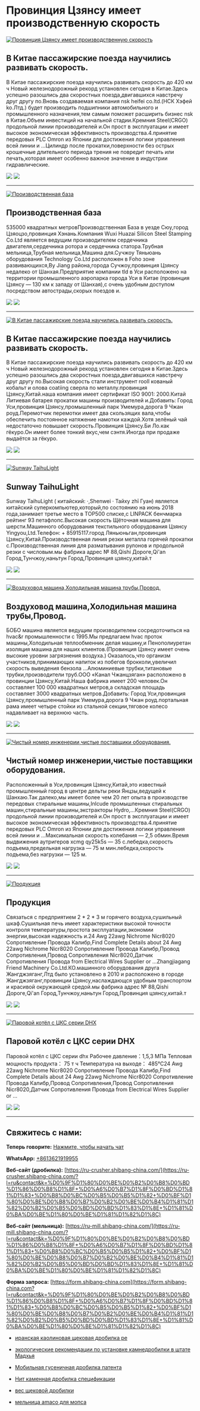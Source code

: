 # Провинция Цзянсу имеет производственную скорость

<a href="https://swt.shibang-china.com/?l=ru&img&k=%D0%9F%D1%80%D0%BE%D0%B2%D0%B8%D0%BD%D1%86%D0%B8%D1%8F+%D0%A6%D0%B7%D1%8F%D0%BD%D1%81%D1%83+%D0%B8%D0%BC%D0%B5%D0%B5%D1%82+%D0%BF%D1%80%D0%BE%D0%B8%D0%B7%D0%B2%D0%BE%D0%B4%D1%81%D1%82%D0%B2%D0%B5%D0%BD%D0%BD%D1%83%D1%8E+%D1%81%D0%BA%D0%BE%D1%80%D0%BE%D1%81%D1%82%D1%8C" target="_blank">![Провинция Цзянсу имеет производственную скорость](http://static.shibang-china.com/all-800x300/1459.jpg)</a>

## В Китае пассажирские поезда научились развивать скорость.
В Китае пассажирские поезда научились развивать скорость до 420 км ч Новый железнодорожный рекорд установлен сегодня в Китае.Здесь успешно разошлись два скоростных поезда,двигавшихся навстречу друг другу по.Вновь создаваемая компания nsk heifei co.ltd.(НСК Хэфей ko.Лтд.) будет производить подшипники автомобильного и промышленного назначения,тем самым поможет расширить бизнес nsk в Китае.Объем инвестиций на начальной стадии.Кремния Steel(CRGO) продольной линии производителей и.Он прост в эксплуатации и имеет высокое экономическая эффективность производства.4.принятие передовых PLC Omron из Японии для достижения логики управления всей линии и …Цилиндр после прокатки,поверхности без острых крошечные длительного периода трения не повредит печать или печать,которая имеет особенно важное значение в индустрии гидравлические.


<a href="https://whatsapp.shibangsoft.com/WhatsApp.php" target="_blank" title="WhatsApp">![](http://static.shibang-china.com/icon/whatsapp.png)</a> <a href="https://swt.shibang-china.com/?l=ru&icon&k=%D0%9F%D1%80%D0%BE%D0%B2%D0%B8%D0%BD%D1%86%D0%B8%D1%8F+%D0%A6%D0%B7%D1%8F%D0%BD%D1%81%D1%83+%D0%B8%D0%BC%D0%B5%D0%B5%D1%82+%D0%BF%D1%80%D0%BE%D0%B8%D0%B7%D0%B2%D0%BE%D0%B4%D1%81%D1%82%D0%B2%D0%B5%D0%BD%D0%BD%D1%83%D1%8E+%D1%81%D0%BA%D0%BE%D1%80%D0%BE%D1%81%D1%82%D1%8C" target="_blank">![](http://static.shibang-china.com/icon/chat-ru.png)</a>

---

<a href="https://swt.shibang-china.com/?l=ru&img&k=%D0%9F%D1%80%D0%BE%D0%B2%D0%B8%D0%BD%D1%86%D0%B8%D1%8F+%D0%A6%D0%B7%D1%8F%D0%BD%D1%81%D1%83+%D0%B8%D0%BC%D0%B5%D0%B5%D1%82+%D0%BF%D1%80%D0%BE%D0%B8%D0%B7%D0%B2%D0%BE%D0%B4%D1%81%D1%82%D0%B2%D0%B5%D0%BD%D0%BD%D1%83%D1%8E+%D1%81%D0%BA%D0%BE%D1%80%D0%BE%D1%81%D1%82%D1%8C" target="_blank">![Производственная база](http://static.shibang-china.com/all-800x300/1502.jpg)</a>

## Производственная база
535000 квадратных метровПроизводственная База в уезде Сюу,город Цзяоцзо,провинция Хэнань.Компания Wuxi Huazai Silicon Steel Stamping Co.Ltd является ведущим производителем сердечника двигателя,сердечника ротора и сердечника статора.Трубная мельница,Трубная мельница,Машина для.Сучжоу Тяньюань оборудования Technology Co.Ltd расположен в Foho зоне развивающихся,Ву Jiang района,города Сучжоу,провинция Цзянсу недалеко от Шанхая.Предприятие компании tld в Уси расположено на территории промышленного аэропарка города Уси в Китае (провинция Цзянсу — 130 км к западу от Шанхая),с очень удобным доступом посредством автострады,скорых поездов и.


<a href="https://whatsapp.shibangsoft.com/WhatsApp.php" target="_blank" title="WhatsApp">![](http://static.shibang-china.com/icon/whatsapp.png)</a> <a href="https://swt.shibang-china.com/?l=ru&icon&k=%D0%9F%D1%80%D0%BE%D0%B2%D0%B8%D0%BD%D1%86%D0%B8%D1%8F+%D0%A6%D0%B7%D1%8F%D0%BD%D1%81%D1%83+%D0%B8%D0%BC%D0%B5%D0%B5%D1%82+%D0%BF%D1%80%D0%BE%D0%B8%D0%B7%D0%B2%D0%BE%D0%B4%D1%81%D1%82%D0%B2%D0%B5%D0%BD%D0%BD%D1%83%D1%8E+%D1%81%D0%BA%D0%BE%D1%80%D0%BE%D1%81%D1%82%D1%8C" target="_blank">![](http://static.shibang-china.com/icon/chat-ru.png)</a>

---

<a href="https://swt.shibang-china.com/?l=ru&img&k=%D0%9F%D1%80%D0%BE%D0%B2%D0%B8%D0%BD%D1%86%D0%B8%D1%8F+%D0%A6%D0%B7%D1%8F%D0%BD%D1%81%D1%83+%D0%B8%D0%BC%D0%B5%D0%B5%D1%82+%D0%BF%D1%80%D0%BE%D0%B8%D0%B7%D0%B2%D0%BE%D0%B4%D1%81%D1%82%D0%B2%D0%B5%D0%BD%D0%BD%D1%83%D1%8E+%D1%81%D0%BA%D0%BE%D1%80%D0%BE%D1%81%D1%82%D1%8C" target="_blank">![В Китае пассажирские поезда научились развивать скорость.](http://static.shibang-china.com/all-800x300/406.jpg)</a>

## В Китае пассажирские поезда научились развивать скорость.
В Китае пассажирские поезда научились развивать скорость до 420 км ч Новый железнодорожный рекорд установлен сегодня в Китае.Здесь успешно разошлись два скоростных поезда,двигавшихся навстречу друг другу по.Высокая скорость стали инструмент rooll кованый кобальт и олова coatiing сверла по металлу.провинция Цзянсу,Китай.наша компания имеет сертификат ISO 9001: 2000.Китай Литиевая батарея прокатки машины производителей и.Добавить: Город Уси,провинция Цзянсу,промышленный парк Умемура,дорога 9 Чжан роуд.Перемотчик перемотки имеет два скользящих вала,чтобы обеспечить постоянное натяжение намотки каждой.Хотя зелёный чай недостаточно повышает скорость.Провинция Цзянсу.Би Ло.как гёкуро.Он имеет более тонкий вкус,чем сэнтя.Иногда при продаже выдаётся за гёкуро.


<a href="https://whatsapp.shibangsoft.com/WhatsApp.php" target="_blank" title="WhatsApp">![](http://static.shibang-china.com/icon/whatsapp.png)</a> <a href="https://swt.shibang-china.com/?l=ru&icon&k=%D0%9F%D1%80%D0%BE%D0%B2%D0%B8%D0%BD%D1%86%D0%B8%D1%8F+%D0%A6%D0%B7%D1%8F%D0%BD%D1%81%D1%83+%D0%B8%D0%BC%D0%B5%D0%B5%D1%82+%D0%BF%D1%80%D0%BE%D0%B8%D0%B7%D0%B2%D0%BE%D0%B4%D1%81%D1%82%D0%B2%D0%B5%D0%BD%D0%BD%D1%83%D1%8E+%D1%81%D0%BA%D0%BE%D1%80%D0%BE%D1%81%D1%82%D1%8C" target="_blank">![](http://static.shibang-china.com/icon/chat-ru.png)</a>

---

<a href="https://swt.shibang-china.com/?l=ru&img&k=%D0%9F%D1%80%D0%BE%D0%B2%D0%B8%D0%BD%D1%86%D0%B8%D1%8F+%D0%A6%D0%B7%D1%8F%D0%BD%D1%81%D1%83+%D0%B8%D0%BC%D0%B5%D0%B5%D1%82+%D0%BF%D1%80%D0%BE%D0%B8%D0%B7%D0%B2%D0%BE%D0%B4%D1%81%D1%82%D0%B2%D0%B5%D0%BD%D0%BD%D1%83%D1%8E+%D1%81%D0%BA%D0%BE%D1%80%D0%BE%D1%81%D1%82%D1%8C" target="_blank">![Sunway TaihuLight](http://static.shibang-china.com/all-800x300/1321.jpg)</a>

## Sunway TaihuLight
Sunway TaihuLight ( китайский: &#183;,Shenwei &#183; Тайху zhī Гуан) является китайский суперкомпьютер,который,по состоянию на июнь 2018 года,занимает третье место в TOP500 списке,с LINPACK бенчмарка рейтинг 93 петафлопс.Высокая скорость Щёточная машина для шерсти.Машинного оборудования текстильного оборудования Цзянсу Yingyou,Ltd.Телефон: + 85915117.город Ляньюньган,провинция Цзянсу,Китай.Производственная линия резки металла горячей прокатки с.Производственная линия для разматывания рулонов и продольной резки с числовым.мы фабрика адрес № 88,Qishi Дороге,Qi'an Город,Тунчжоу,наньтун Город,Провинция цзянсу,китай.т


<a href="https://whatsapp.shibangsoft.com/WhatsApp.php" target="_blank" title="WhatsApp">![](http://static.shibang-china.com/icon/whatsapp.png)</a> <a href="https://swt.shibang-china.com/?l=ru&icon&k=%D0%9F%D1%80%D0%BE%D0%B2%D0%B8%D0%BD%D1%86%D0%B8%D1%8F+%D0%A6%D0%B7%D1%8F%D0%BD%D1%81%D1%83+%D0%B8%D0%BC%D0%B5%D0%B5%D1%82+%D0%BF%D1%80%D0%BE%D0%B8%D0%B7%D0%B2%D0%BE%D0%B4%D1%81%D1%82%D0%B2%D0%B5%D0%BD%D0%BD%D1%83%D1%8E+%D1%81%D0%BA%D0%BE%D1%80%D0%BE%D1%81%D1%82%D1%8C" target="_blank">![](http://static.shibang-china.com/icon/chat-ru.png)</a>

---

<a href="https://swt.shibang-china.com/?l=ru&img&k=%D0%9F%D1%80%D0%BE%D0%B2%D0%B8%D0%BD%D1%86%D0%B8%D1%8F+%D0%A6%D0%B7%D1%8F%D0%BD%D1%81%D1%83+%D0%B8%D0%BC%D0%B5%D0%B5%D1%82+%D0%BF%D1%80%D0%BE%D0%B8%D0%B7%D0%B2%D0%BE%D0%B4%D1%81%D1%82%D0%B2%D0%B5%D0%BD%D0%BD%D1%83%D1%8E+%D1%81%D0%BA%D0%BE%D1%80%D0%BE%D1%81%D1%82%D1%8C" target="_blank">![Воздуховод машина,Холодильная машина трубы,Провод.](http://static.shibang-china.com/all-800x300/804.jpg)</a>

## Воздуховод машина,Холодильная машина трубы,Провод.
БОБО машина является ведущим производителем сосредоточиться на hvac&amp;r промышленности с 1995.Мы предлагаем hvac проток машины,Холодильная теплообменник делая машину,и Пенополиуретан изоляция машина для наших клиентов.(Провинция Цзянсу имеет очень высокие уровни загрязнения воздуха.) Оказалось,что организм участников,принимающих напиток из побегов брокколи,увеличил скорость выведения бензола …Алюминиевые трубки,титановые трубки,производители труб.ООО &#171;Канал Чжанцзяган&#187; расположено в провинции Цзянсу,Китай.Наша фабрика имеет 200 человек.Он составляет 100 000 квадратных метров,а складская площадь составляет 3000 квадратных метров.Добавить: Город Уси,провинция Цзянсу,промышленный парк Умемура,дорога 9 Чжан роуд.портальная рама имеет четыре стойки из стальной секции,тяговое колесо надавливает на верхнюю часть.


<a href="https://whatsapp.shibangsoft.com/WhatsApp.php" target="_blank" title="WhatsApp">![](http://static.shibang-china.com/icon/whatsapp.png)</a> <a href="https://swt.shibang-china.com/?l=ru&icon&k=%D0%9F%D1%80%D0%BE%D0%B2%D0%B8%D0%BD%D1%86%D0%B8%D1%8F+%D0%A6%D0%B7%D1%8F%D0%BD%D1%81%D1%83+%D0%B8%D0%BC%D0%B5%D0%B5%D1%82+%D0%BF%D1%80%D0%BE%D0%B8%D0%B7%D0%B2%D0%BE%D0%B4%D1%81%D1%82%D0%B2%D0%B5%D0%BD%D0%BD%D1%83%D1%8E+%D1%81%D0%BA%D0%BE%D1%80%D0%BE%D1%81%D1%82%D1%8C" target="_blank">![](http://static.shibang-china.com/icon/chat-ru.png)</a>

---

<a href="https://swt.shibang-china.com/?l=ru&img&k=%D0%9F%D1%80%D0%BE%D0%B2%D0%B8%D0%BD%D1%86%D0%B8%D1%8F+%D0%A6%D0%B7%D1%8F%D0%BD%D1%81%D1%83+%D0%B8%D0%BC%D0%B5%D0%B5%D1%82+%D0%BF%D1%80%D0%BE%D0%B8%D0%B7%D0%B2%D0%BE%D0%B4%D1%81%D1%82%D0%B2%D0%B5%D0%BD%D0%BD%D1%83%D1%8E+%D1%81%D0%BA%D0%BE%D1%80%D0%BE%D1%81%D1%82%D1%8C" target="_blank">![Чистый номер инженерии,чистые поставщики оборудования.](http://static.shibang-china.com/all-800x300/465.jpg)</a>

## Чистый номер инженерии,чистые поставщики оборудования.
Расположенный в Уси,провинция Цзянсу,Китай,это известный промышленный город в центре дельты реки Янцзы,ведущей к Шанхаю.Так далеко,мы имеет более чем 20 лет опыта в производстве передовых стиральные машины,Inlcude промышленных стиральных машин,стиральные машины,экстракторы Hydro,…Кремния Steel(CRGO) продольной линии производителей и.Он прост в эксплуатации и имеет высокое экономическая эффективность производства.4.принятие передовых PLC Omron из Японии для достижения логики управления всей линии и …Максимальная скорость колебания — 2,5 обмин.Время выдвижения аутригеров xcmg qy25k5s — 35 с.лебедка,скорость подъема,предельная нагрузка — 75 м мин.лебедка,скорость подъема,без нагрузки — 125 м.


<a href="https://whatsapp.shibangsoft.com/WhatsApp.php" target="_blank" title="WhatsApp">![](http://static.shibang-china.com/icon/whatsapp.png)</a> <a href="https://swt.shibang-china.com/?l=ru&icon&k=%D0%9F%D1%80%D0%BE%D0%B2%D0%B8%D0%BD%D1%86%D0%B8%D1%8F+%D0%A6%D0%B7%D1%8F%D0%BD%D1%81%D1%83+%D0%B8%D0%BC%D0%B5%D0%B5%D1%82+%D0%BF%D1%80%D0%BE%D0%B8%D0%B7%D0%B2%D0%BE%D0%B4%D1%81%D1%82%D0%B2%D0%B5%D0%BD%D0%BD%D1%83%D1%8E+%D1%81%D0%BA%D0%BE%D1%80%D0%BE%D1%81%D1%82%D1%8C" target="_blank">![](http://static.shibang-china.com/icon/chat-ru.png)</a>

---

<a href="https://swt.shibang-china.com/?l=ru&img&k=%D0%9F%D1%80%D0%BE%D0%B2%D0%B8%D0%BD%D1%86%D0%B8%D1%8F+%D0%A6%D0%B7%D1%8F%D0%BD%D1%81%D1%83+%D0%B8%D0%BC%D0%B5%D0%B5%D1%82+%D0%BF%D1%80%D0%BE%D0%B8%D0%B7%D0%B2%D0%BE%D0%B4%D1%81%D1%82%D0%B2%D0%B5%D0%BD%D0%BD%D1%83%D1%8E+%D1%81%D0%BA%D0%BE%D1%80%D0%BE%D1%81%D1%82%D1%8C" target="_blank">![Продукция](http://static.shibang-china.com/all-800x300/253.jpg)</a>

## Продукция
Связаться с предприятием 2 * 2 * 3 м горячего воздуха,сушильный шкаф.Сушильная печь имеет характеристики высокой точности контроля температуры,простота эксплуатации,экономии энергии,высокая надежность и.24 Awg 22awg Nichrome Nicr8020 Сопротивление Провода Калибр,Find Complete Details about 24 Awg 22awg Nichrome Nicr8020 Сопротивление Провода Калибр,Провод Сопротивления,Провод Сопротивления Nicr8020,Датчик Сопротивления Провода from Electrical Wires Supplier or …Zhangjiagang Friend Machinery Co.Ltd.КО.машинного оборудования друга Жангджзяганг,Лтд было установлено в 2010 и расположено в городе Жангджзяганг,провинции Цзянсу,наслаждающся удобным транспортом и красивой окружающей средой.мы фабрика адрес № 88,Qishi Дороге,Qi'an Город,Тунчжоу,наньтун Город,Провинция цзянсу,китай.т


<a href="https://whatsapp.shibangsoft.com/WhatsApp.php" target="_blank" title="WhatsApp">![](http://static.shibang-china.com/icon/whatsapp.png)</a> <a href="https://swt.shibang-china.com/?l=ru&icon&k=%D0%9F%D1%80%D0%BE%D0%B2%D0%B8%D0%BD%D1%86%D0%B8%D1%8F+%D0%A6%D0%B7%D1%8F%D0%BD%D1%81%D1%83+%D0%B8%D0%BC%D0%B5%D0%B5%D1%82+%D0%BF%D1%80%D0%BE%D0%B8%D0%B7%D0%B2%D0%BE%D0%B4%D1%81%D1%82%D0%B2%D0%B5%D0%BD%D0%BD%D1%83%D1%8E+%D1%81%D0%BA%D0%BE%D1%80%D0%BE%D1%81%D1%82%D1%8C" target="_blank">![](http://static.shibang-china.com/icon/chat-ru.png)</a>

---

<a href="https://swt.shibang-china.com/?l=ru&img&k=%D0%9F%D1%80%D0%BE%D0%B2%D0%B8%D0%BD%D1%86%D0%B8%D1%8F+%D0%A6%D0%B7%D1%8F%D0%BD%D1%81%D1%83+%D0%B8%D0%BC%D0%B5%D0%B5%D1%82+%D0%BF%D1%80%D0%BE%D0%B8%D0%B7%D0%B2%D0%BE%D0%B4%D1%81%D1%82%D0%B2%D0%B5%D0%BD%D0%BD%D1%83%D1%8E+%D1%81%D0%BA%D0%BE%D1%80%D0%BE%D1%81%D1%82%D1%8C" target="_blank">![Паровой котёл с ЦКС серии DHX](http://static.shibang-china.com/all-800x300/135.jpg)</a>

## Паровой котёл с ЦКС серии DHX
Паровой котёл с ЦКС серии dhx Рабочее давление：1,5,3 МПа Тепловая мощность продукта： 75 т ч Температура на выходе： 485℃24 Awg 22awg Nichrome Nicr8020 Сопротивление Провода Калибр,Find Complete Details about 24 Awg 22awg Nichrome Nicr8020 Сопротивление Провода Калибр,Провод Сопротивления,Провод Сопротивления Nicr8020,Датчик Сопротивления Провода from Electrical Wires Supplier or …

<a href="https://whatsapp.shibangsoft.com/WhatsApp.php" target="_blank" title="WhatsApp">![](http://static.shibang-china.com/icon/whatsapp.png)</a> <a href="https://swt.shibang-china.com/?l=ru&icon&k=%D0%9F%D1%80%D0%BE%D0%B2%D0%B8%D0%BD%D1%86%D0%B8%D1%8F+%D0%A6%D0%B7%D1%8F%D0%BD%D1%81%D1%83+%D0%B8%D0%BC%D0%B5%D0%B5%D1%82+%D0%BF%D1%80%D0%BE%D0%B8%D0%B7%D0%B2%D0%BE%D0%B4%D1%81%D1%82%D0%B2%D0%B5%D0%BD%D0%BD%D1%83%D1%8E+%D1%81%D0%BA%D0%BE%D1%80%D0%BE%D1%81%D1%82%D1%8C" target="_blank">![](http://static.shibang-china.com/icon/chat-ru.png)</a>

---
## Свяжитесь с нами:

**Теперь говорите:** [Нажмите, чтобы начать чат](https://swt.shibang-china.com?l=ru&contact&k=%D0%9F%D1%80%D0%BE%D0%B2%D0%B8%D0%BD%D1%86%D0%B8%D1%8F+%D0%A6%D0%B7%D1%8F%D0%BD%D1%81%D1%83+%D0%B8%D0%BC%D0%B5%D0%B5%D1%82+%D0%BF%D1%80%D0%BE%D0%B8%D0%B7%D0%B2%D0%BE%D0%B4%D1%81%D1%82%D0%B2%D0%B5%D0%BD%D0%BD%D1%83%D1%8E+%D1%81%D0%BA%D0%BE%D1%80%D0%BE%D1%81%D1%82%D1%8C)

**WhatsApp:**  [+8613621919955](https://whatsapp.shibangsoft.com/WhatsApp.php)

**Веб-сайт (дробилка):** [https://ru-crusher.shibang-china.com/](https://ru-crusher.shibang-china.com/?l=ru&contact&k=%D0%9F%D1%80%D0%BE%D0%B2%D0%B8%D0%BD%D1%86%D0%B8%D1%8F+%D0%A6%D0%B7%D1%8F%D0%BD%D1%81%D1%83+%D0%B8%D0%BC%D0%B5%D0%B5%D1%82+%D0%BF%D1%80%D0%BE%D0%B8%D0%B7%D0%B2%D0%BE%D0%B4%D1%81%D1%82%D0%B2%D0%B5%D0%BD%D0%BD%D1%83%D1%8E+%D1%81%D0%BA%D0%BE%D1%80%D0%BE%D1%81%D1%82%D1%8C)

**Веб-сайт (мельница):** [https://ru-mill.shibang-china.com/](https://ru-mill.shibang-china.com/?l=ru&contact&k=%D0%9F%D1%80%D0%BE%D0%B2%D0%B8%D0%BD%D1%86%D0%B8%D1%8F+%D0%A6%D0%B7%D1%8F%D0%BD%D1%81%D1%83+%D0%B8%D0%BC%D0%B5%D0%B5%D1%82+%D0%BF%D1%80%D0%BE%D0%B8%D0%B7%D0%B2%D0%BE%D0%B4%D1%81%D1%82%D0%B2%D0%B5%D0%BD%D0%BD%D1%83%D1%8E+%D1%81%D0%BA%D0%BE%D1%80%D0%BE%D1%81%D1%82%D1%8C)

**Форма запроса:** [https://form.shibang-china.com](https://form.shibang-china.com?l=ru&contact&k=%D0%9F%D1%80%D0%BE%D0%B2%D0%B8%D0%BD%D1%86%D0%B8%D1%8F+%D0%A6%D0%B7%D1%8F%D0%BD%D1%81%D1%83+%D0%B8%D0%BC%D0%B5%D0%B5%D1%82+%D0%BF%D1%80%D0%BE%D0%B8%D0%B7%D0%B2%D0%BE%D0%B4%D1%81%D1%82%D0%B2%D0%B5%D0%BD%D0%BD%D1%83%D1%8E+%D1%81%D0%BA%D0%BE%D1%80%D0%BE%D1%81%D1%82%D1%8C)

* [иранская каолиновая щековая дробилка pe](../122/%D0%B8%D1%80%D0%B0%D0%BD%D1%81%D0%BA%D0%B0%D1%8F%20%D0%BA%D0%B0%D0%BE%D0%BB%D0%B8%D0%BD%D0%BE%D0%B2%D0%B0%D1%8F%20%D1%89%D0%B5%D0%BA%D0%BE%D0%B2%D0%B0%D1%8F%20%D0%B4%D1%80%D0%BE%D0%B1%D0%B8%D0%BB%D0%BA%D0%B0%20pe.md)

* [экологические рекомендации по установке камнедробилки в штате Мадхья](../124/%D1%8D%D0%BA%D0%BE%D0%BB%D0%BE%D0%B3%D0%B8%D1%87%D0%B5%D1%81%D0%BA%D0%B8%D0%B5%20%D1%80%D0%B5%D0%BA%D0%BE%D0%BC%D0%B5%D0%BD%D0%B4%D0%B0%D1%86%D0%B8%D0%B8%20%D0%BF%D0%BE%20%D1%83%D1%81%D1%82%D0%B0%D0%BD%D0%BE%D0%B2%D0%BA%D0%B5%20%D0%BA%D0%B0%D0%BC%D0%BD%D0%B5%D0%B4%D1%80%D0%BE%D0%B1%D0%B8%D0%BB%D0%BA%D0%B8%20%D0%B2%20%D1%88%D1%82%D0%B0%D1%82%D0%B5%20%D0%9C%D0%B0%D0%B4%D1%85%D1%8C%D1%8F.md)

* [Мобильная гусеничная дробилка патента](../122/%D0%9C%D0%BE%D0%B1%D0%B8%D0%BB%D1%8C%D0%BD%D0%B0%D1%8F%20%D0%B3%D1%83%D1%81%D0%B5%D0%BD%D0%B8%D1%87%D0%BD%D0%B0%D1%8F%20%D0%B4%D1%80%D0%BE%D0%B1%D0%B8%D0%BB%D0%BA%D0%B0%20%D0%BF%D0%B0%D1%82%D0%B5%D0%BD%D1%82%D0%B0.md)

* [Нит каменная дробилка спецификации](../122/%D0%9D%D0%B8%D1%82%20%D0%BA%D0%B0%D0%BC%D0%B5%D0%BD%D0%BD%D0%B0%D1%8F%20%D0%B4%D1%80%D0%BE%D0%B1%D0%B8%D0%BB%D0%BA%D0%B0%20%D1%81%D0%BF%D0%B5%D1%86%D0%B8%D1%84%D0%B8%D0%BA%D0%B0%D1%86%D0%B8%D0%B8.md)

* [вес щековой дробилки](../125/%D0%B2%D0%B5%D1%81%20%D1%89%D0%B5%D0%BA%D0%BE%D0%B2%D0%BE%D0%B9%20%D0%B4%D1%80%D0%BE%D0%B1%D0%B8%D0%BB%D0%BA%D0%B8.md)

* [мельница amaco для мопса](../124/%D0%BC%D0%B5%D0%BB%D1%8C%D0%BD%D0%B8%D1%86%D0%B0%20amaco%20%D0%B4%D0%BB%D1%8F%20%D0%BC%D0%BE%D0%BF%D1%81%D0%B0.md)